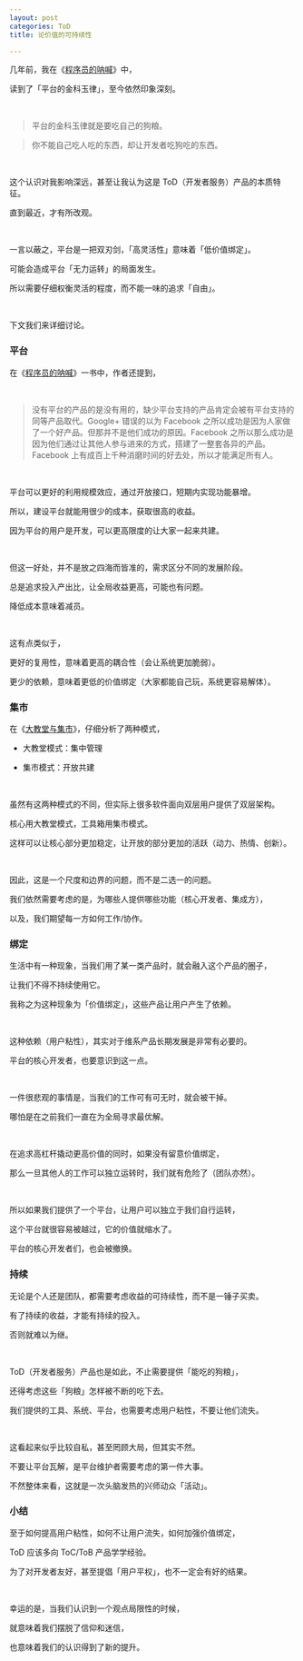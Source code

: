 ```yaml
---
layout: post
categories: ToD
title: 论价值的可持续性

---
```


几年前，我在《[程序员的呐喊](https://book.douban.com/subject/25884108/)》中，

读到了「平台的金科玉律」，至今依然印象深刻。

<br/>

> 平台的金科玉律就是要吃自己的狗粮。

> 你不能自己吃人吃的东西，却让开发者吃狗吃的东西。

<br/>

这个认识对我影响深远，甚至让我认为这是 ToD（开发者服务）产品的本质特征。

直到最近，才有所改观。

<br/>

一言以蔽之，平台是一把双刃剑，「高灵活性」意味着「低价值绑定」。

可能会造成平台「无力运转」的局面发生。

所以需要仔细权衡灵活的程度，而不能一味的追求「自由」。

<br/>

下文我们来详细讨论。

### 平台

在《[程序员的呐喊](https://book.douban.com/subject/25884108/)》一书中，作者还提到，

<br/>

> 没有平台的产品的是没有用的，缺少平台支持的产品肯定会被有平台支持的同等产品取代。Google+ 错误的以为 Facebook 之所以成功是因为人家做了一个好产品。但那并不是他们成功的原因。Facebook 之所以那么成功是因为他们通过让其他人参与进来的方式，搭建了一整套各异的产品。Facebook 上有成百上千种消磨时间的好去处，所以才能满足所有人。

<br/>

平台可以更好的利用规模效应，通过开放接口，短期内实现功能暴增。

所以，建设平台就能用很少的成本，获取很高的收益。

因为平台的用户是开发，可以更高限度的让大家一起来共建。

<br/>

但这一好处，并不是放之四海而皆准的，需求区分不同的发展阶段。

总是追求投入产出比，让全局收益更高，可能也有问题。

降低成本意味着减员。

<br/>

这有点类似于，

更好的复用性，意味着更高的耦合性（会让系统更加脆弱）。

更少的依赖，意味着更低的价值绑定（大家都能自己玩，系统更容易解体）。

### 集市

在《[大教堂与集市](https://book.douban.com/subject/25881855/)》，仔细分析了两种模式，

- 大教堂模式：集中管理

- 集市模式：开放共建

<br/>

虽然有这两种模式的不同，但实际上很多软件面向双层用户提供了双层架构。

核心用大教堂模式，工具箱用集市模式。

这样可以让核心部分更加稳定，让开放的部分更加的活跃（动力、热情、创新）。

<br/>

因此，这是一个尺度和边界的问题，而不是二选一的问题。

我们依然需要考虑的是，为哪些人提供哪些功能（核心开发者、集成方），

以及，我们期望每一方如何工作/协作。

### 绑定

生活中有一种现象，当我们用了某一类产品时，就会融入这个产品的圈子，

让我们不得不持续使用它。

我称之为这种现象为「价值绑定」，这些产品让用户产生了依赖。

<br/>

这种依赖（用户粘性），其实对于维系产品长期发展是非常有必要的。

平台的核心开发者，也要意识到这一点。

<br/>

一件很悲观的事情是，当我们的工作可有可无时，就会被干掉。

哪怕是在之前我们一直在为全局寻求最优解。

<br/>

在追求高杠杆撬动更高价值的同时，如果没有留意价值绑定，

那么一旦其他人的工作可以独立运转时，我们就有危险了（团队亦然）。

<br/>

所以如果我们提供了一个平台，让用户可以独立于我们自行运转，

这个平台就很容易被越过，它的价值就缩水了。

平台的核心开发者们，也会被撤换。

### 持续

无论是个人还是团队，都需要考虑收益的可持续性，而不是一锤子买卖。

有了持续的收益，才能有持续的投入。

否则就难以为继。

<br/>

ToD（开发者服务）产品也是如此，不止需要提供「能吃的狗粮」，

还得考虑这些「狗粮」怎样被不断的吃下去。

我们提供的工具、系统、平台，也需要考虑用户粘性，不要让他们流失。

<br/>

这看起来似乎比较自私，甚至罔顾大局，但其实不然。

不要让平台瓦解，是平台维护者需要考虑的第一件大事。

不然整体来看，这就是一次头脑发热的兴师动众「活动」。

### 小结

至于如何提高用户粘性，如何不让用户流失，如何加强价值绑定，

ToD 应该多向 ToC/ToB 产品学学经验。

为了对开发者友好，甚至提倡「用户平权」，也不一定会有好的结果。

<br/>

幸运的是，当我们认识到一个观点局限性的时候，

就意味着我们摆脱了信仰和迷信，

也意味着我们的认识得到了新的提升。

